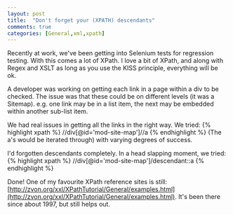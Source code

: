 ```yaml
---
layout: post
title:  "Don't forget your (XPATH) descendants"
comments: true
categories: [General,xml,xpath]
---
```


Recently at work, we've been getting into Selenium tests for regression testing. With this comes a lot of XPath. I love a bit of XPath, and along with Regex and XSLT as long as you use the KISS principle, everything will be ok.

A developer was working on getting each link in a page within a div to be checked. The issue was that these could be on different levels (it was a Sitemap). e.g. one link may be in a list item, the next may be embedded within another sub-list item.

We had real issues in getting all the links in the right way. We tried:
{% highlight xpath %}
//div[@id='mod-site-map']//a
{% endhighlight %}
(The a's would be iterated through) with varying degrees of success.

I'd forgotten descendants completely. In a head slapping moment, we tried:
{% highlight xpath %}
//div[@id='mod-site-map']/descendant::a
{% endhighlight %}

Done! One of my favourite XPath reference sites is still: [http://zvon.org/xxl/XPathTutorial/General/examples.html](http://zvon.org/xxl/XPathTutorial/General/examples.html). It's been there since about 1997, but still helps out.
